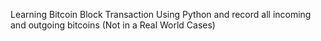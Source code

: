 Learning Bitcoin Block Transaction Using Python and record all incoming and outgoing bitcoins (Not in a Real World Cases)
